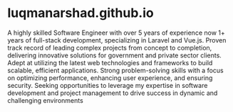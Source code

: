 # luqmanarshad.github.io
A highly skilled Software Engineer with over 5 years of experience now 1+ years of full-stack development, specializing in Laravel and Vue.js. Proven track record of leading complex projects from concept to completion, delivering innovative solutions for government and private sector clients. Adept at utilizing the latest web technologies and frameworks to build scalable, efficient applications. Strong problem-solving skills with a focus on optimizing performance, enhancing user experience, and ensuring security. Seeking opportunities to leverage my expertise in software development and project management to drive success in dynamic and challenging environments
